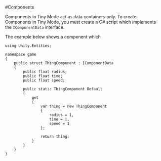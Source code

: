 #Components

Components in Tiny Mode act as data containers only.
To create Components in Tiny Mode, you must create a C# script which implements the `IComponentData` interface.

The example below shows a component which 

```
using Unity.Entities;

namespace game
{
    public struct ThingComponent : IComponentData
    {
        public float radius;
        public float time;
        public float speed;

        public static ThingComponent Default
        {
            get
            {
                var thing = new ThingComponent
                {
                    radius = 1,
                    time = 1,
                    speed = 1
                };

                return thing;
            }
        }
    }
}
```